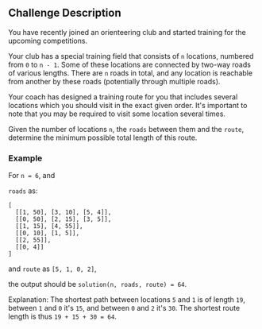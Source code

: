 ## Challenge Description

You have recently joined an orienteering club and started training for the upcoming competitions.  

Your club has a special training field that consists of `n` locations, numbered from `0` to `n - 1`. Some of these locations are connected by two-way roads of various lengths. There are `n` roads in total, and any location is reachable from another by these roads (potentially through multiple roads).

Your coach has designed a training route for you that includes several locations which you should visit in the exact given order. It's important to note that you may be required to visit some location several times.

Given the number of locations `n`, the `roads` between them and the `route`, determine the minimum possible total length of this route.

### Example

For `n = 6`, and 

`roads` as:

```
[
  [[1, 50], [3, 10], [5, 4]],
  [[0, 50], [2, 15], [3, 5]], 
  [[1, 15], [4, 55]], 
  [[0, 10], [1, 5]],
  [[2, 55]], 
  [[0, 4]]
]
```

and `route` as `[5, 1, 0, 2]`, 

the output should be `solution(n, roads, route) = 64`.

Explanation: The shortest path between locations `5` and `1` is of length `19`, between `1` and `0` it's `15`, and between `0` and `2` it's `30`. The shortest route length is thus `19 + 15 + 30 = 64`.